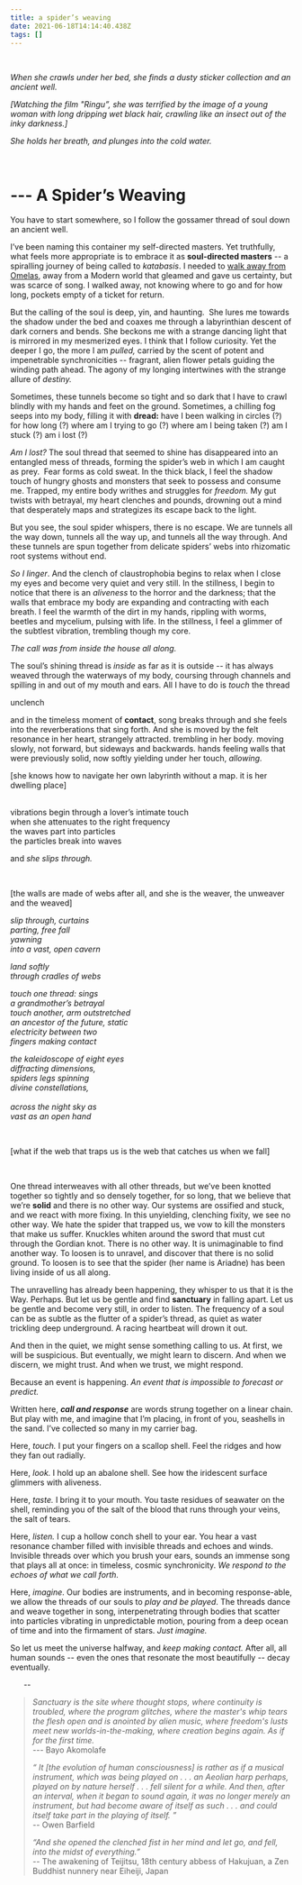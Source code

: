 ```yaml
---
title: a spider’s weaving
date: 2021-06-18T14:14:40.438Z
tags: []
---
```

&nbsp;

*When she crawls under her bed, she finds a dusty sticker collection and an ancient well.* 

*\[Watching the film "Ringu”, she was terrified by the image of a young woman with long dripping wet black hair, crawling like an insect out of the inky darkness.]* 

*She holds her breath, and plunges into the cold water.* 

&nbsp;

# **\--- A Spider’s Weaving**

You have to start somewhere, so I follow the gossamer thread of soul down an ancient well. 

I’ve been naming this container my self-directed masters. Yet truthfully, what feels more appropriate is to embrace it as **soul-directed masters** -- a spiralling journey of being called to *katabasis*. I needed to [walk away from Omelas](http://sites.asiasociety.org/asia21summit/wp-content/uploads/2011/02/3.-Le-Guin-Ursula-The-Ones-Who-Walk-Away-From-Omelas.pdf), away from a Modern world that gleamed and gave us certainty, but was scarce of song. I walked away, not knowing where to go and for how long, pockets empty of a ticket for return. 

But the calling of the soul is deep, yin, and haunting.  She lures me towards the shadow under the bed and coaxes me through a labyrinthian descent of dark corners and bends. She beckons me with a strange dancing light that is mirrored in my mesmerized eyes. I think that I follow curiosity. Yet the deeper I go, the more I am *pulled,* carried by the scent of potent and impenetrable synchronicities -- fragrant, alien flower petals guiding the winding path ahead. The agony of my longing intertwines with the strange allure of *destiny.* 

Sometimes, these tunnels become so tight and so dark that I have to crawl blindly with my hands and feet on the ground. Sometimes, a chilling fog seeps into my body, filling it with **dread:** have I been walking in circles (?) for how long (?) where am I trying to go (?) where am I being taken (?) am I stuck (?) am i lost (?) 

*Am I lost?* The soul thread that seemed to shine has disappeared into an entangled mess of threads, forming the spider’s web in which I am caught as prey.  Fear forms as cold sweat. In the thick black, I feel the shadow touch of hungry ghosts and monsters that seek to possess and consume me. Trapped, my entire body writhes and struggles for *freedom.* My gut twists with betrayal, my heart clenches and pounds, drowning out a mind that desperately maps and strategizes its escape back to the light. 

But you see, the soul spider whispers, there is no escape. We are tunnels all the way down, tunnels all the way up, and tunnels all the way through. And these tunnels are spun together from delicate spiders’ webs into rhizomatic root systems without end.

*So I linger*. And the clench of claustrophobia begins to relax when I close my eyes and become very quiet and very still. In the stillness, I begin to notice that there is an *aliveness* to the horror and the darkness; that the walls that embrace my body are expanding and contracting with each breath. I feel the warmth of the dirt in my hands, rippling with worms, beetles and mycelium, pulsing with life. In the stillness, I feel a glimmer of the subtlest vibration, trembling though my core. 

*The call was from inside the house all along.*

The soul’s shining thread is *inside* as far as it is outside -- it has always weaved through the waterways of my body, coursing through channels and spilling in and out of my mouth and ears. All I have to do is *touch* the thread

unclench 

and in the timeless moment of **contact**, song breaks through and she feels into the reverberations that sing forth. And she is moved by the felt resonance in her heart, strangely attracted. trembling in her body. moving slowly, not forward, but sideways and backwards. hands feeling walls that were previously solid, now softly yielding under her touch, *allowing.* 

\[she knows how to navigate her own labyrinth without a map. it is her dwelling place] 

\
vibrations begin through a lover’s intimate touch\
when she attenuates to the right frequency\
the waves part into particles\
the particles break into waves 

and *she slips through.* 

&nbsp;

\[the walls are made of webs after all, and she is the weaver, the unweaver and the weaved]

*slip through, curtains*\
*parting, free fall*\
*yawning*\
*into a vast, open cavern*

*land softly* \
*through cradles of webs*

*touch one thread: sings*\
*a grandmother’s betrayal*\
*touch another, arm outstretched* \
*an ancestor of the future, static* \
*electricity between two* \
*fingers making contact* 

*the kaleidoscope of eight eyes*\
*diffracting dimensions,*\
*spiders legs spinning*\
*divine constellations,*\
\
*across the night sky as*\
*vast as an open hand* 


&nbsp;


\[what if the web that traps us is the web that catches us when we fall]

&nbsp;
&nbsp;

One thread interweaves with all other threads, but we’ve been knotted together so tightly and so densely together, for so long, that we believe that we’re **solid** and there is no other way. Our systems are ossified and stuck, and we react with more fixing. In this unyielding, clenching fixity, we see no other way. We hate the spider that trapped us, we vow to kill the monsters that make us suffer. Knuckles whiten around the sword that must cut through the Gordian knot. There is no other way. It is unimaginable to find another way. To loosen is to unravel, and discover that there is no solid ground. To loosen is to see that the spider (her name is Ariadne) has been living inside of us all along. 

The unravelling has already been happening, they whisper to us that it is the Way. Perhaps. But let us be gentle and find **sanctuary** in falling apart. Let us be gentle and become very still, in order to listen. The frequency of a soul can be as subtle as the flutter of a spider’s thread, as quiet as water trickling deep underground. A racing heartbeat will drown it out. 

And then in the quiet, we might sense something calling to us. At first, we will be suspicious. But eventually, we might learn to discern. And when we discern, we might trust. And when we trust, we might respond. 

Because an event is happening. *An event that is impossible to forecast or predict.*   

Written here, ***call and response*** are words strung together on a linear chain. But play with me, and imagine that I’m placing, in front of you, seashells in the sand. I’ve collected so many in my carrier bag. 

Here, *touch.* I put your fingers on a scallop shell. Feel the ridges and how they fan out radially. 

Here, *look.* I hold up an abalone shell. See how the iridescent surface glimmers with aliveness. 

Here, *taste.* I bring it to your mouth. You taste residues of seawater on the shell, reminding you of the salt of the blood that runs through your veins, the salt of tears. 

Here, *listen.* I cup a hollow conch shell to your ear. You hear a vast resonance chamber filled with invisible threads and echoes and winds. Invisible threads over which you brush your ears, sounds an immense song that plays all at once: in timeless, cosmic synchronicity. *We respond to the echoes of what we call forth.* 

Here, *imagine*. Our bodies are instruments, and in becoming response-able, we allow the threads of our souls to *play and be played*. The threads dance and weave together in song, interpenetrating through bodies that scatter into particles vibrating in unpredictable motion, pouring from a deep ocean of time and into the firmament of stars. *Just imagine.* 

So let us meet the universe halfway, and *keep making contact.* After all, all human sounds -- even the ones that resonate the most beautifully -- decay eventually.  

&nbsp;
&nbsp;
&nbsp;
-- 

> *Sanctuary is the site where thought stops, where continuity is troubled, where the program glitches, where the master's whip tears the flesh open and is anointed by alien music, where freedom's lusts meet new worlds-in-the-making, where creation begins again. As if for the first time.* \
> --- Bayo Akomolafe
> &nbsp;
>
> *“ It \[the evolution of human consciousness] is rather as if a musical instrument, which was being played on . . . an Aeolian harp perhaps, played on by nature herself . . . fell silent for a while. And then, after an interval, when it began to sound again, it was no longer merely an instrument, but had become aware of itself as such . . . and could itself take part in the playing of itself. ”*\
> -- Owen Barfield 
> &nbsp;
>
> *“And she opened the clenched fist in her mind and let go, and fell, into the midst of everything.”*\
> -- The awakening of Teijitsu, 18th century abbess of Hakujuan, a Zen Buddhist nunnery near Eiheiji, Japan